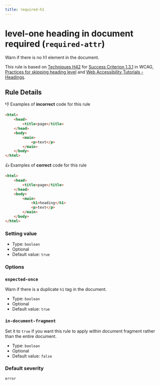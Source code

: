 ```yaml
---
title: required-h1
---
```


# level-one heading in document required (`required-attr`)

Warn if there is no h1 element in the document.

This rule is based on [Techniques H42](https://www.w3.org/WAI/WCAG21/Techniques/html/H42) for [Success Criterion 1.3.1](https://www.w3.org/TR/WCAG21/#info-and-relationships) in WCAG, [Practices for skipping heading level](https://developer.mozilla.org/en-US/docs/Web/HTML/Element/Heading_Elements#Accessibility_concerns) and [Web Accessibility Tutorials - Headings](https://www.w3.org/WAI/tutorials/page-structure/headings/).

## Rule Details

👎 Examples of **incorrect** code for this rule

```html
<html>
	<head>
		<title>page</title>
	</head>
	<body>
		<main>
			<p>text</p>
		</main>
	</body>
</html>
```

👍 Examples of **correct** code for this rule

```html
<html>
	<head>
		<title>page</title>
	</head>
	<body>
		<main>
			<h1>heading</h1>
			<p>text</p>
		</main>
	</body>
</html>
```

### Setting value

-   Type: `boolean`
-   Optional
-   Default value: `true`

### Options

### `expected-once`

Warn if there is a duplicate `h1` tag in the document.

-   Type: `boolean`
-   Optional
-   Default value: `true`

### `in-document-fragment`

Set it to `true` if you want this rule to apply within document fragment rather than the entire document.

-   Type: `boolean`
-   Optional
-   Default value: `false`

### Default severity

`error`
